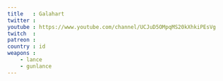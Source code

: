 ```yaml
---
title   : Galahart
twitter :
youtube : https://www.youtube.com/channel/UCJuD5OMpqMS20kXhkiPEsVg
twitch  :
patreon :
country : id
weapons :
    - lance
    - gunlance
---
```

